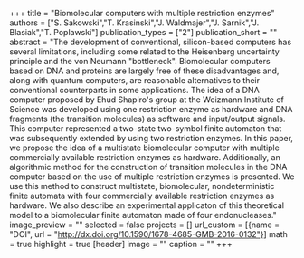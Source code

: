 +++
title = "Biomolecular computers with multiple restriction enzymes"
authors = ["S. Sakowski","T. Krasinski","J. Waldmajer","J. Sarnik","J. Blasiak","T. Poplawski"]
publication_types = ["2"]
publication_short = ""
abstract = "The development of conventional, silicon-based computers has several limitations, including some related to the Heisenberg uncertainty principle and the von Neumann "bottleneck". Biomolecular computers based on DNA and proteins are largely free of these disadvantages and, along with quantum computers, are reasonable alternatives to their conventional counterparts in some applications. The idea of a DNA computer proposed by Ehud Shapiro's group at the Weizmann Institute of Science was developed using one restriction enzyme as hardware and DNA fragments (the transition molecules) as software and input/output signals. This computer represented a two-state two-symbol finite automaton that was subsequently extended by using two restriction enzymes. In this paper, we propose the idea of a multistate biomolecular computer with multiple commercially available restriction enzymes as hardware. Additionally, an algorithmic method for the construction of transition molecules in the DNA computer based on the use of multiple restriction enzymes is presented. We use this method to construct multistate, biomolecular, nondeterministic finite automata with four commercially available restriction enzymes as hardware. We also describe an experimental applicaton of this theoretical model to a biomolecular finite automaton made of four endonucleases."
image_preview = ""
selected = false
projects = []
url_custom = [{name = "DOI", url = "http://dx.doi.org/10.1590/1678-4685-GMB-2016-0132"}]
math = true
highlight = true
[header]
image = ""
caption = ""
+++

